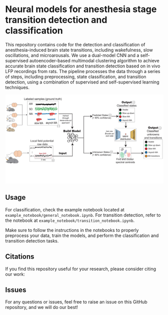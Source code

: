 # Neural models for anesthesia stage transition detection and classification

This repository contains code for the detection and classification of anesthesia-induced brain state transitions, including wakefulness, slow oscillations, and microarousals. We use a dual-model CNN and a self-supervised autoencoder-based multimodal clustering algorithm to achieve accurate brain state classification and transition detection based on in vivo LFP recordings from rats. The pipeline processes the data through a series of steps, including preprocessing, state classification, and transition detection, using a combination of supervised and self-supervised learning techniques.

![Pipeline Overview](images/pipeline-1.png)

## Usage
For classification, check the example notebook located at `example_notebook/general_notebook.ipynb`. For transition detection, refer to the notebook at `example_notebook/transition_notebook.ipynb`.

Make sure to follow the instructions in the notebooks to properly preprocess your data, train the models, and perform the classification and transition detection tasks.

## Citations
If you find this repository useful for your research, please consider citing our work:


## Issues
For any questions or issues, feel free to raise an issue on this GitHub repository, and we will do our best! 
